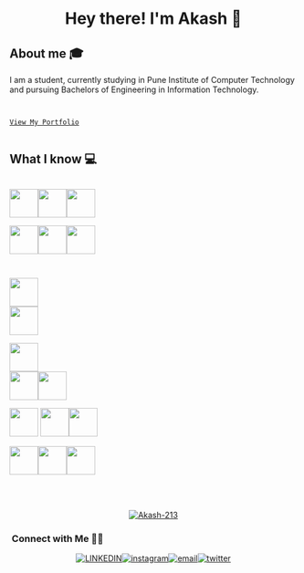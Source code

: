 <h1 align="center">Hey there! I'm Akash 👋 </h1>


## About me :mortar_board:
I am a student, currently studying in Pune Institute of Computer Technology and pursuing Bachelors of Engineering in Information Technology.

<code>
<a href="https://akashkulkarni.ml/" target="_blank">
View My Portfolio
</a>
</code>


## What I know :computer:


<code>
<a href="https://www.javascript.com/" target="_blank"><img height="50" src="https://www.vectorlogo.zone/logos/javascript/javascript-ar21.svg"></a></code><code><a href="https://www.python.org/" target="_blank"><img height="50" src="https://www.vectorlogo.zone/logos/python/python-horizontal.svg"></a></code><code><a href="https://www.javascript.com/" target="_blank"><img height="50" src="https://www.vectorlogo.zone/logos/javascript/javascript-ar21.svg"></a></code>


<code><a href="https://reactjs.org/" target="_blank"><img height="50" src="https://www.vectorlogo.zone/logos/reactjs/reactjs-ar21.svg"></a></code><code><a href="https://getbootstrap.com/" target="_blank"><img height="50" src="https://www.vectorlogo.zone/logos/getbootstrap/getbootstrap-icon.svg"></a></code><code><a href="https:#" target="_blank"><img height="50" src="https://www.vectorlogo.zone/logos/w3_html5/w3_html5-ar21.svg"></a></code><code>

<a href="https://flutter.dev/" target="_blank"><img height="50" src="https://www.vectorlogo.zone/logos/flutterio/flutterio-ar21.svg"></a>
</code><code><a href="https://nodejs.org/en/" target="_blank"><img height="50" src="https://www.vectorlogo.zone/logos/nodejs/nodejs-icon.svg"></a>
</code>

<code><a href="https://www.mongodb.com/" target="_blank"><img height="50" src="https://www.vectorlogo.zone/logos/mongodb/mongodb-ar21.svg"></a>
</code><code><a href="https://www.mysql.com/" target="_blank"><img height="50" src="https://www.vectorlogo.zone/logos/mysql/mysql-ar21.svg"></a></code><code><a href="https://www.firebase.com/" target="_blank"><img height="50" src="https://www.vectorlogo.zone/logos/firebase/firebase-ar21.svg"></a></code>

<code><a href="https://www.heroku.com/" target="_blank"><img height="50" src="https://www.vectorlogo.zone/logos/heroku/heroku-ar21.svg"></a></code>
<code><a href="https://www.netlify.com/" target="_blank"><img height="50" src="https://www.vectorlogo.zone/logos/netlify/netlify-ar21.svg"></a></code><code><a href="https://play.google.com/" target="_blank"><img height="50" src="https://www.vectorlogo.zone/logos/google_play/google_play-ar21.svg"></a></code>

<code><a href="https://git-scm.com/" target="_blank"><img height="50" src="https://www.vectorlogo.zone/logos/git-scm/git-scm-ar21.svg"></a></code><code><a href="https://github.com/" target="_blank"><img height="50" src="https://www.vectorlogo.zone/logos/github/github-ar21.svg"></a></code><code><a href="https://www.postman.com/" target="_blank"><img height="50" src="https://www.vectorlogo.zone/logos/getpostman/getpostman-ar21.svg"></a></code>


</br>
</br>

<a href="https://github.com/Akash-213">

  <p align="center"> <img src="https://github-readme-stats.vercel.app/api?username=Akash-213&count_private=true&show_icons=true&theme=gotham" alt="Akash-213" />

</a>

<br/>

<h3>  &nbsp;Connect with Me 🤝🏻</h3>

<p align="center">

<a href="https://www.linkedin.com/in/akash213kulkarni/">
<img alt="LINKEDIN" src="https://www.vectorlogo.zone/logos/linkedin/linkedin-icon.svg"></a><a href="https://www.instagram.com/akas_h213/"><img alt="instagram" src="https://www.vectorlogo.zone/logos/instagram/instagram-icon.svg"></a><a href="mailto:akash213kulkarni@gmail.com"><img alt="email" src="https://www.vectorlogo.zone/logos/gmail/gmail-icon.svg"></a><a href="https://twitter.com/213Akash"><img alt="twitter" src="https://www.vectorlogo.zone/logos/twitter/twitter-icon.svg"></a> 

</p>